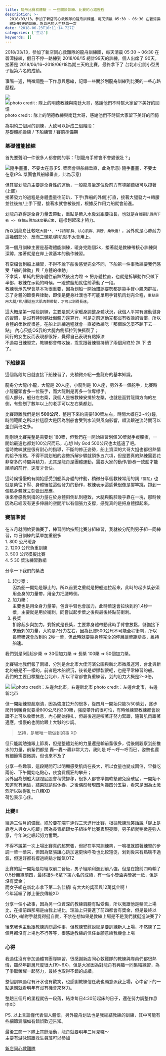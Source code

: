 ```yaml
---
title: 龍舟比賽初體驗 — 一些關於訓練、比賽的心路歷程
description: >-
  2018/03/13，參加了新店同心救難隊的龍舟訓練團，每天清晨 05:30 ~ 06:30 在碧潭操練，假日不停一路練到 2018/06/15
  總計99天的訓練，為自己的人生熱血一次
date: '2018-06-23T10:11:14.727Z'
categories: ['生活']
keywords: []
---
```


2018/03/13，參加了新店同心救難隊的龍舟訓練團，每天清晨 05:30 ~ 06:30 在碧潭操練，假日不停一路練到 2018/06/15 總計99天的訓練，個人出席了 90天。  
接著是 2018/06/16~2018/06/18為期三天的比賽，最終拿下了 台北市公開小型男子組第六名的成績。

事隔一週，稍微調整一下作息與思緒，記錄一些關於划龍舟訓練到比賽的一些心路歷程。

![](/posts/img/1__5ePtnDLzks7AqdOnp2umXg.jpeg)
![photo credit : 隊上的明德教練與南廷大哥，感謝他們不時幫大家留下美好的回憶](/posts/img/1__qffX3oGgyrKki____mqZKoyg.jpeg)
photo credit : 隊上的明德教練與南廷大哥，感謝他們不時幫大家留下美好的回憶

為期約三個月的訓練，大致可以拆成三個階段：  
基礎體能操練 / 下船練習 / 賽前準備期

### 基礎體能操練

首先要聲明一件很多人都會問的事：「划龍舟手臂會不會變很壯？」

![隨手畫畫，不要太在意(PS. 槳面會與船緣垂直，此為示意)](/posts/img/1__yaiUatTM01qw0DzWZP3YDw.jpeg)
隨手畫畫，不要太在意(PS. 槳面會與船緣垂直，此為示意)

但其實划龍舟主要是全身性的運動，一般龍舟坐定位後前方有塊腳踏板可以撐著(上圖)  
接著發力的過程是身體盡量往前趴，下手(靠船的外側)打直，接著大腿發力=>轉腰並往後拉/上手下壓，接著水就會被後推，根據反作用力船就會前進。

划龍舟靠得是全身力量去帶動，重點是槳入水後划距要拉長，也就是`身體要趴得夠下去 => 身體反彈加速度要起來`，這樣划起來才夠力。

所以划龍舟比較吃`大腿**、**背部肌群、核心肌群、肩膀、柔軟度!`  ，另外就是心肺耐力這幾個部分，反而二頭肌/胸肌就不太會用上。

第一個月訓練主要是基礎體能訓練，暖身完跑個3k，接著就是教練帶核心訓練與深蹲，接著就是在岸上做基本的動作練習。

有空檔會到船上練習，不得不說下船後感覺完全不同，下船第一件事教練要我們感受「船的律動」與「身體的律動」  
不拿槳，單純的把身體往前趴然後出力蹬 -> 把身體拉直，也就是拆解動作只做下半部，教練在示範的時候，一蹬整艘船就往前滑動了一段。  
教練表示先學會基本功很重要，因為划船一開始錯誤姿勢都是靠手臂小肌肉群拉，忘了身體的節奏與律動，即使是健身壯漢也不可能單用手臂肌肉划完全程，`重點是用大腿/背/腰這些大肌肉群帶動，才可以划得長遠`。

這大概是第一階段訓練，主要是幫大家暖身調整身體狀況，我個人平常有運動健身的習慣，是沒有特別健壯但體力還算行，可是之前運動完都沒有收操的習慣，所以身體的柔軟度很差，在船上訓練過程就會一直被教練唸「那個誰怎麼不趴下去一點」 內心只能OS我的大腿內側都拉到快撕裂了；  
同行的女生反而表現都很好，覺得自己表現有點掉漆  
不過每日練習完，教練都會帶收操，乖乖跟著練習持續了兩個月終於 趴 下 去 了。

### 下船練習

這個階段每日就直接下船練習了，先稍微介紹一些龍舟的基本知識。

龍舟分大龍/小龍，大龍是 20人座，小龍則是 10人座，另外多一個舵手，比賽時小龍龍頭會多一位鼓手，而大龍則是再多一位奪標手。  
個人部分，船分左右槳，我個人是被教練安排於左槳，也就是面對龍頭方向的左側，有些划了數年以上的老手可以左右槳都划。

比賽距離我們是划 **500公尺**，整趟下來約需要180槳左右，時間大概在2~4分鐘，時間範圍之所以拉這麼大是因為划船會受到水流與風向影響，順流跟逆流時間可以差到兩倍之多。

剛剛說比賽完整是需要划 180槳，但我們在一開始練習划個30槳就手痠腰痠，一開始最遠也都划100公尺而已，心想 My God 500公尺也太遙遠了吧。  
當時教練就是很有耐心的指導，不斷的修正姿勢，船上資深的大哥大姐也都很熱情的給予指點，不得不說划船的姿勢拆解步驟就頂多五六項，但是要真的熟練需要花非常多的時間與精力，尤其是龍舟是團體運動，需要大家的動作/節奏一致船才能順順的前行，速度才會快。

這時候慢慢的有開始感受到船與身體的律動，稍微分享個教練常用的詞`「撐船」`也就是槳往下壓、身體後拉這個發力的動作，教練表示這感覺很像是撐竿跳，撐到一個點身體就立刻做出反應。  
後來會感覺到撐的力量在於身體斜側趴到極致，大腿與胸腔幾乎靠在一塊，那時候因為已經沒有更多伸展的空間所以有個張力支撐，感覺真的是把身體撐起來。

### 賽前準備

在五月就開始要備賽了，練習開始按照比賽分組練習，我就被分配到男子組一同練習，每日訓練的菜單加重很多  
1\. 800 公尺暖身  
2\. 1200 公尺負重訓練  
3\. 500 公尺模擬比賽  
4\. 5 30 槳法練習數組

分享一下我們的槳法

1.  起步槳：  
    因為船一開始是靜止的，所以首要之重就是把船速拉起來，此時的起步槳必須用全身的力量帶，用全力把腰轉側。
2.  加力槳：  
    主要也是用全身力量帶，包含手臂也會加力，此時槳速會拉快到約1.4秒一槳，主要就是用於衝刺，同嘗試起步槳之後與最後終點前衝刺。
3.  長槳  
    扣除起步與加力，剩餘就是長槳，主要靠身體帶動此時手臂會放鬆，儲備接下來衝刺的力量，大約是7分力左右，因為比賽500公尺不可能全程衝刺，所以長槳槳速會放到約 2秒一槳，但此時就要靠身體完全的伸展讓槳距變長，維持船速。

我們划是5個起步槳 => 30個加力槳 => 長槳 100槳 => 50個加力槳。

比賽場地我們報了兩組，分別是台北市大佳河濱公園與新北市微風運河，台北與新北的船是不一樣的，前者是木船很沉，後者是塑膠製很輕，也是平常練習的船。  
我們的主要目標擺在台北市，所以平常都會負重練習，划的阻力大概是2~3倍。

![](/posts/img/1__wXwcAQUrFuAC1CAkyslSLw.jpeg)
![photo credit：左邊台北市，右邊新北市](/posts/img/1__Er9jX__aCbCkH9jhd3AVMhA.jpeg)
photo credit：左邊台北市，右邊新北市

但一開始練習超崩潰，因為強度拉升的很多，從四月一開始只能3/50槳划，逐步爬升到暖身就要滑800公尺約300槳，強度攀升的很可怕，有時候練習教練都會說跟不上可以收槳休息，內心開始掙扎，但最後還是咬著牙努力緊跟，隨著肌肉跟著適應，慢慢的也開始跟上大夥的步調。

> 堅持，是我唯一能做到的事 XD

但只能說勉強跟上節奏，但是整體划船的力量還是輸前輩很多，從後側觀察划船推水的力量，前輩們都是 轟～轟～轟非常大力，我則是 呼～呼～呼而已，姿勢也還有細節需要微調，但也來不及了

分享一些趣事，這段期間可以明顯感受肌肉在長大，所以食量也變成兩倍，早餐吃兩份、下午開始吃點心，伙食費瘋狂的攀升；  
另外因為划船大腿蹬屁股會稍微挪移，很多人都會準備軟墊避免磨破屁，一開始不知道就有磨破，結果就請假休養，之後偶然發現四角褲四分五裂，看來是因為太激烈所以破得亂七八糟XD   
荷包表示心疼。

### 比賽!!

經過三個月的備戰，終於要在端午連假三天進行比賽，根據教練玩笑話說「隊上是靠老人與女人吃飯」因為長青組跟女子組往年比賽表現亮眼，男子組就稍微差強人意，今年決定崛起努力奮戰。

不得不說第一次上場比賽真的超緊張，但好在平常訓練夠，一鳴槍就照著練習的步調一槳一槳來，但因為緊張讓心跳加速更快呼吸也比較短促，划到後來有點喘不過氣，但還好都有撐過終點才斷氣OTZ

比賽的話一開始是每組取前二晉級，男子組順利進到前八強，但是在搶前四時輸了0.5秒無緣前四，最終搶5~8拿下第六名的成績，有一個小獎盃與獎狀一紙，但是沒有獎金；  
而女子組在新北市拿下第二名佳績! 有大大的獎盃與12萬獎金啊！  
今年延續了隊上優良傳統XD

分享一個小故事，因為另一位資深的教練肩膀有點受傷，所以我跟他是輪流上場比，在搶前四那場是由我上場比，理論上只要進了前四都會有獎金，但是最終以 0.5秒小輸對手就覺得挺自責，不禁在想如果是教練上場是不是我們就挺進決賽了?

後來我也主動跟教練詢問這件事，但教練安慰說總是要訓練新人上場，不然練了三個月都沒有上場也不行等等，很感謝教練的信任並願意給我機會上場

### 心得

我過往沒有參加過體育團隊練習，很感謝新店同心救難隊的教練與隊員們都很熱情，雖然年齡層尺度很大(19~6X)，但是大家因為對龍舟有興趣一同集結練習，為了爭取榮耀一起努力，最終也取得不錯的成績。

整個訓練過程有汗水也有歡笑，也感謝教練信任我也願意派我上場，心中留下的一點遺憾就看明年有沒有機會來努力。

整趟三個月的里程就告一段落，結束每日4:30前起床的日子，還在努力調整作息中XD

PS. 以上言論僅代表個人體悟，另外龍舟划法也是我總結教練的訓練，其中可能有些細節漏講如有錯誤歡迎告知。

最後工商一下隊上其餘活動，龍舟就要明年三月見囉～  
主要有游泳班跟救生員班可以參加

[新店同心救難隊](https://www.beclass.com/rid=213ed605ab0c0446963c )